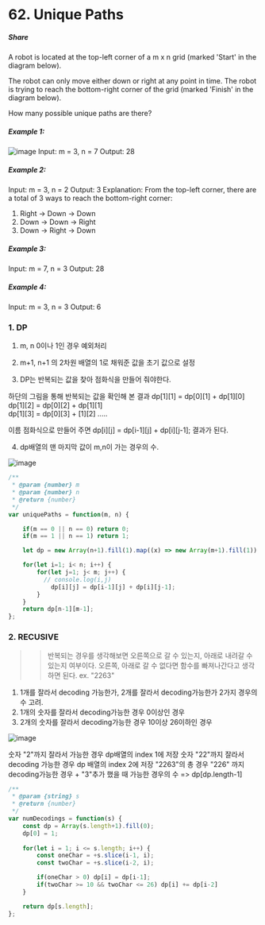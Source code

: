 # 62. Unique Paths


##### Share  
A robot is located at the top-left corner of a m x n grid (marked 'Start' in the diagram below).

The robot can only move either down or right at any point in time. The robot is trying to reach the bottom-right corner of the grid (marked 'Finish' in the diagram below).

How many possible unique paths are there?

 

##### Example 1:
![image](https://user-images.githubusercontent.com/71614519/97643674-bbe42700-1a8b-11eb-8329-1e990a441b52.png)
Input: m = 3, n = 7
Output: 28


##### Example 2:
Input: m = 3, n = 2
Output: 3
Explanation:
From the top-left corner, there are a total of 3 ways to reach the bottom-right corner:
1. Right -> Down -> Down
2. Down -> Down -> Right
3. Down -> Right -> Down


##### Example 3:
Input: m = 7, n = 3
Output: 28

##### Example 4:
Input: m = 3, n = 3
Output: 6

### 1. DP 

1. m, n 0이나 1인 경우 예외처리 

2. m+1, n+1 의 2차원 배열의 1로 채워준 값을 초기 값으로 설정

3. DP는 반복되는 값을 찾아 점화식을 만들어 줘야한다. 

하단의 그림을 통해 반복되는 값을 확인해 본 결과
dp[1][1] = dp[0][1] + dp[1][0]  
dp[1][2] = dp[0][2] + dp[1][1]  
dp[1][3] = dp[0][3] + [1][2]
 ..... 
 
 
이름 점화식으로 만들어 주면 dp[i][j] = dp[i-1][j] + dp[i][j-1]; 결과가 된다.

4. dp배열의 맨 마지막 값이 m,n이 가는 경우의 수.

![image](https://user-images.githubusercontent.com/71614519/97645168-83464c80-1a8f-11eb-85e5-3895dddce764.png)  
     

~~~javascript
/**
 * @param {number} m
 * @param {number} n
 * @return {number}
 */
var uniquePaths = function(m, n) {

    if(m == 0 || n == 0) return 0;
    if(m == 1 || n == 1) return 1;

    let dp = new Array(n+1).fill(1).map((x) => new Array(m+1).fill(1));

    for(let i=1; i< n; i++) {
        for(let j=1; j< m; j++) {
          // console.log(i,j)
            dp[i][j] = dp[i-1][j] + dp[i][j-1];
        }
    }
    return dp[n-1][m-1];
};
~~~


### 2. RECUSIVE
>> 반복되는 경우를 생각해보면 오른쪽으로 갈 수 있는지, 아래로 내려갈 수 있는지 여부이다.
>> 오른쪽, 아래로 갈 수 없다면 함수를 빠져나간다고 생각하면 된다.
ex. "2263"
1. 1개를 잘라서 decoding 가능한가, 2개를 잘라서 decoding가능한가 2가지 경우의 수 고려.
2. 1개의 숫자를 잘라서 decoding가능한 경우 0이상인 경우
3. 2개의 숫자를 잘라서 decoding가능한 경우 10이상 26이하인 경우


![image](https://user-images.githubusercontent.com/35910264/97376530-7ff76900-18b5-11eb-9193-3a7511753c85.png)

숫자 "2"까지 잘라서 가능한 경우 dp배열의 index 1에 저장
숫자 "22"까지 잘라서 decoding 가능한 경우 dp 배열의 index 2에 저장
"2263"의 총 경우 "226" 까지 decoding가능한 경우 + "3"추가 했을 때 가능한 경우의 수 => dp[dp.length-1]



~~~javascript
/**
 * @param {string} s
 * @return {number}
 */
var numDecodings = function(s) {
    const dp = Array(s.length+1).fill(0);
    dp[0] = 1;
    
    for(let i = 1; i <= s.length; i++) {
        const oneChar = +s.slice(i-1, i);
        const twoChar = +s.slice(i-2, i);

        if(oneChar > 0) dp[i] = dp[i-1];
        if(twoChar >= 10 && twoChar <= 26) dp[i] += dp[i-2]
    }    

    return dp[s.length];
};

~~~


